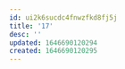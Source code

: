 ```yaml
---
id: ui2k6sucdc4fnwzfkd8fj5j
title: '17'
desc: ''
updated: 1646690120294
created: 1646690120295
---
```



